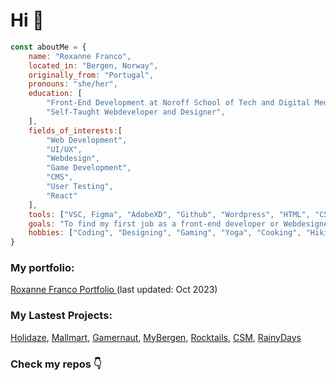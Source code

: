 # Hi 👋
```js
const aboutMe = {
    name: "Roxanne Franco",
    located_in: "Bergen, Norway",
    originally_from: "Portugal",
    pronouns: "she/her",
    education: [
        "Front-End Development at Noroff School of Tech and Digital Media",
        "Self-Taught Webdeveloper and Designer",
    ],
    fields_of_interests:[
        "Web Development",
        "UI/UX",
        "Webdesign",
        "Game Development",
        "CMS",
        "User Testing",
        "React"
    ],
    tools: ["VSC, Figma", "AdobeXD", "Github", "Wordpress", "HTML", "CSS", "Javascript", "Jest", "Cypress", "Vite", "React", "Astro"],
    goals: "To find my first job as a front-end developer or Webdesigner now that I'm graduating!",
    hobbies: ["Coding", "Designing", "Gaming", "Yoga", "Cooking", "Hiking"]
}
```
### My portfolio:
[Roxanne Franco Portfolio ](https://roxannefranco.netlify.app/) (last updated: Oct 2023)

### My Lastest Projects:

[Holidaze](https://holidaze-venues.netlify.app/),
[Mallmart](https://mallmart-store.netlify.app/),
[Gamernaut](https://gamernaut.netlify.app/),
[MyBergen](https://mybergen.netlify.app/),
[Rocktails](https://rocktails-bar-project.netlify.app/),
[CSM](https://project-community-science-museum.netlify.app/),
[RainyDays](https://rainydayswear.netlify.app/)

### Check my repos :point_down:
